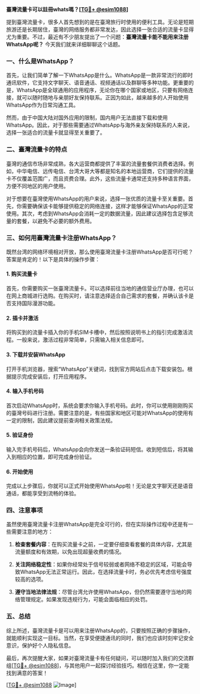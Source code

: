 **臺灣流量卡可以註冊whats嗎？[[TG💪+ @esim1088](https://t.me/s/esim1088)]**

提到臺灣流量卡，很多人首先想到的是在臺灣旅行时使用的便利工具。无论是短期旅游还是长期居住，臺灣的网络服务都非常发达，因此选择一张合适的流量卡显得尤为重要。不过，最近有不少朋友提出了一个问题：**臺灣流量卡能不能用来注册WhatsApp呢？** 今天我们就来详细聊聊这个话题。

### 一、什么是WhatsApp？

首先，让我们简单了解一下WhatsApp是什么。WhatsApp是一款非常流行的即时通讯软件，它支持文字聊天、语音通话、视频通话以及群聊等多种功能。更重要的是，WhatsApp是全球通用的应用程序，无论你在哪个国家或地区，只要有网络连接，就可以随时随地与亲朋好友保持联系。正因为如此，越来越多的人开始使用WhatsApp作为日常沟通工具。

然而，由于中国大陆对国外应用的限制，国内用户无法直接下载和使用WhatsApp。因此，对于那些需要通过WhatsApp与海外亲友保持联系的人来说，选择一张适合的流量卡就显得至关重要了。

### 二、臺灣流量卡的特点

臺灣的通信市场非常成熟，各大运营商都提供了丰富的流量套餐供消费者选择。例如，中华电信、远传电信、台湾大哥大等都是知名的本地运营商，它们提供的流量卡不仅覆盖范围广，而且资费合理。此外，这些流量卡通常还支持多种语言界面，方便不同地区的用户使用。

对于想要在臺灣使用WhatsApp的用户来说，选择一张优质的流量卡至关重要。首先，你需要确保该卡能够提供稳定的网络连接，这样才能够保证WhatsApp的正常使用。其次，考虑到WhatsApp会消耗一定的数据流量，因此建议选择包含足够流量的套餐，以避免不必要的额外费用。

### 三、如何用臺灣流量卡注册WhatsApp？

既然台湾的网络环境相对开放，那么使用臺灣流量卡注册WhatsApp是否可行呢？答案是肯定的！以下是具体的操作步骤：

#### 1. 购买流量卡

首先，你需要购买一张臺灣流量卡。可以选择前往当地的通信营业厅办理，也可以在网上商城进行选购。在购买时，请注意选择适合自己需求的套餐，并确认该卡是否支持国际漫游功能。

#### 2. 插卡并激活

将购买到的流量卡插入你的手机SIM卡槽中，然后按照说明书上的指引完成激活流程。一般来说，激活过程非常简单，只需输入相关信息即可。

#### 3. 下载并安装WhatsApp

打开手机浏览器，搜索“WhatsApp”关键词，找到官方网站后点击下载安装包。根据提示完成安装后，打开应用程序。

#### 4. 输入手机号码

首次启动WhatsApp时，系统会要求你输入手机号码。此时，你可以使用刚刚购买的臺灣号码进行注册。需要注意的是，有些国家和地区可能对WhatsApp的使用有一定的限制，因此建议提前查询相关政策法规。

#### 5. 验证身份

输入完手机号码后，WhatsApp会向你发送一条验证码短信。收到短信后，将其输入到相应的位置，即可完成身份验证。

#### 6. 开始使用

完成以上步骤后，你就可以正式开始使用WhatsApp啦！无论是文字聊天还是语音通话，都能享受到流畅的体验。

### 四、注意事项

虽然使用臺灣流量卡注册WhatsApp是完全可行的，但在实际操作过程中还是有一些需要注意的地方：

1. **检查套餐内容**：在购买流量卡之前，一定要仔细查看套餐的具体内容，尤其是流量额度和有效期，以免出现超量收费的情况。
   
2. **关注网络稳定性**：如果你经常处于信号较弱或者网络不稳定的区域，可能会导致WhatsApp无法正常运行。因此，在选择流量卡时，务必优先考虑信号强度较高的选项。

3. **遵守当地法律法规**：尽管台湾允许使用WhatsApp，但仍然需要遵守当地的网络管理规定。如果发现违规行为，可能会面临相应的处罚。

### 五、总结

综上所述，臺灣流量卡是可以用来注册WhatsApp的，只要按照正确的步骤操作，就能顺利实现这一目标。当然，在享受便捷通讯的同时，我们也应该时刻牢记安全意识，保护好个人隐私信息。

最后，再次提醒大家，如果对臺灣流量卡有任何疑问，可以随时加入我们的交流群组[[TG💪+ @esim1088](https://t.me/s/esim1088)]，与其他用户一起探讨经验技巧。相信在这里，你一定能找到满意的答案！

[[TG💪+ @esim1088](https://t.me/s/esim1088) ![Image](https://i.postimg.cc/4NQfJmqS/Snipaste-2025-05-13-00-14-12.png)]